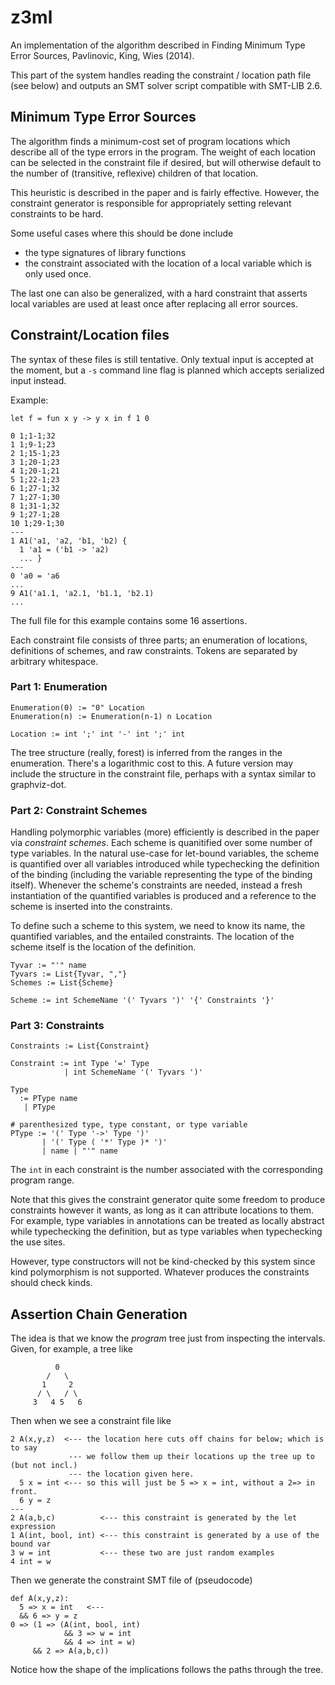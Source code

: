 # z3ml

An implementation of the algorithm described in Finding Minimum Type Error Sources, Pavlinovic, King, Wies (2014).

This part of the system handles reading the constraint / location path file (see below) and outputs an SMT solver script compatible with SMT-LIB 2.6.

## Minimum Type Error Sources

The algorithm finds a minimum-cost set of program locations which describe all of the type errors in the program. The weight of each location can be selected in the constraint file if desired, but will
otherwise default to the number of (transitive, reflexive) children of that location.

This heuristic is described in the paper and is fairly effective. However, the constraint generator is responsible for appropriately setting relevant constraints to be hard.

Some useful cases where this should be done include
* the type signatures of library functions
* the constraint associated with the location of a local variable which is only used once.

The last one can also be generalized, with a hard constraint that asserts local variables are used at least once after replacing all error sources.

## Constraint/Location files

The syntax of these files is still tentative. Only textual input is accepted at the moment, but a `-s` command line flag is planned which accepts serialized input instead.

Example:
```
let f = fun x y -> y x in f 1 0
```
```
0 1;1-1;32
1 1;9-1;23
2 1;15-1;23
3 1;20-1;23
4 1;20-1;21
5 1;22-1;23
6 1;27-1;32
7 1;27-1;30
8 1;31-1;32
9 1;27-1;28
10 1;29-1;30
---
1 A1('a1, 'a2, 'b1, 'b2) {
  1 'a1 = ('b1 -> 'a2)
  ... }
---
0 'a0 = 'a6
...
9 A1('a1.1, 'a2.1, 'b1.1, 'b2.1)
...
```
The full file for this example contains some 16 assertions.

Each constraint file consists of three parts; an enumeration of locations, definitions of schemes, and raw constraints.
Tokens are separated by arbitrary whitespace.

### Part 1: Enumeration

```
Enumeration(0) := "0" Location
Enumeration(n) := Enumeration(n-1) n Location

Location := int ';' int '-' int ';' int
```

The tree structure (really, forest) is inferred from the ranges in the enumeration. There's a logarithmic cost to this. A future version may include the structure in the constraint file, perhaps with a syntax similar to graphviz-dot.

### Part 2: Constraint Schemes

Handling polymorphic variables (more) efficiently is described in the paper via _constraint schemes_. Each scheme is quanitified
over some number of type variables. In the natural use-case for let-bound variables, the scheme is quantified over all variables introduced
while typechecking the definition of the binding (including the variable representing the type of the binding itself). Whenever the scheme's
constraints are needed, instead a fresh instantiation of the quantified variables is produced and a reference to the scheme is inserted
into the constraints.

To define such a scheme to this system, we need to know its name, the quantified variables, and the entailed constraints.
The location of the scheme itself is the location of the definition.

```
Tyvar := "'" name
Tyvars := List{Tyvar, ","}
Schemes := List{Scheme}

Scheme := int SchemeName '(' Tyvars ')' '{' Constraints '}'
```

### Part 3: Constraints

```
Constraints := List{Constraint}

Constraint := int Type '=' Type
            | int SchemeName '(' Tyvars ')'

Type
  := PType name
   | PType

# parenthesized type, type constant, or type variable
PType := '(' Type '->' Type ')' 
       | '(' Type ( '*' Type )* ')'
       | name | "'" name
```

The `int` in each constraint is the number associated with the corresponding program range. 

Note that this gives the constraint generator quite some freedom to produce constraints however it wants, as long as it can attribute locations to them. For example, type variables in annotations can be treated as locally abstract while typechecking the definition, but as type variables when typechecking the use sites.

However, type constructors will not be kind-checked by this system since kind polymorphism is not supported. Whatever produces the constraints should check kinds.

## Assertion Chain Generation

The idea is that we know the _program_ tree just from inspecting the intervals. Given,
for example, a tree like
```
          0
        /   \
       1     2
      / \   / \
     3   4 5   6
```

Then when we see a constraint file like
```
2 A(x,y,z)  <--- the location here cuts off chains for below; which is to say
             --- we follow them up their locations up the tree up to (but not incl.)
             --- the location given here.
  5 x = int <--- so this will just be 5 => x = int, without a 2=> in front.
  6 y = z
---
2 A(a,b,c)          <--- this constraint is generated by the let expression
1 A(int, bool, int) <--- this constraint is generated by a use of the bound var
3 w = int           <--- these two are just random examples
4 int = w
```

Then we generate the constraint SMT file of (pseudocode)
```
def A(x,y,z):
  5 => x = int   <--- 
  && 6 => y = z
0 => (1 => (A(int, bool, int)
            && 3 => w = int
            && 4 => int = w)
     && 2 => A(a,b,c))
```

Notice how the shape of the implications follows the paths through the tree.

